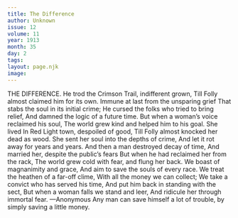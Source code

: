 ```yaml
---
title: The Difference
author: Unknown
issue: 12
volume: 11
year: 1913
month: 35
day: 2
tags:
layout: page.njk
image:
---
```

THE DIFFERENCE. He trod the Crimson Trail, indifferent grown, Till Folly almost claimed him for its own. Immune at last from the unsparing grief That stabs the soul in its initial crime; He cursed the folks who tried to bring relief, And damned the logic of a future time. But when a woman’s voice reclaimed his soul, The world grew kind and helped him to his goal. She lived In Red Light town, despoiled of good, Till Folly almost knocked her dead as wood. She sent her soul into the depths of crime, And let it rot away for years and years. And then a man destroyed decay of time, And married her, despite the public’s fears But when he had reclaimed her from the rack, The world grew cold with fear, and flung her back. We boast of magnanimity and grace, And aim to save the souls of every race. We treat the heathen of a far-off clime, With all the money we can collect; We take a convict who has served his time, And put him back in standing with the sect, But when a woman falls we stand and leer, And ridicule her through immortal fear. —Anonymous       Any man can save himself a lot of trouble, by simply saving a little money. 

